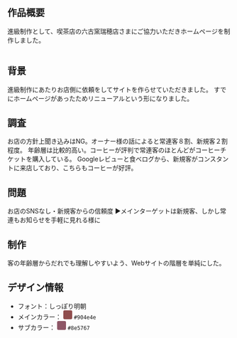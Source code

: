 ## 作品概要
進級制作として、喫茶店の六古窯瑞穂店さまにご協力いただきホームページを制作しました。

<img src="">

## 背景
進級制作にあたりお店側に依頼をしてサイトを作らせていただきました。
すでにホームページがあったためリニューアルという形になりました。

## 調査
お店の方針上聞き込みはNG。オーナー様の話によると常連客８割、新規客２割程度。
年齢層は比較的高い。コーヒーが評判で常連客のほとんどがコーヒーチケットを購入している。
Googleレビューと食べログから、新規客がコンスタントに来店しており、こちらもコーヒーが好評。

## 問題
お店のSNSなし・新規客からの信頼度
▶︎メインターゲットは新規客、しかし常連もお知らせを手軽に見れる様に

## 制作
客の年齢層からだれでも理解しやすいよう、Webサイトの階層を単純にした。

## デザイン情報
- フォント：しっぽり明朝
- メインカラー： <span style="display:inline-block; width:20px; height:20px; background-color:#904e4e; border-radius:3px;"></span> `#904e4e`
- サブカラー： <span style="display:inline-block; width:20px; height:20px; background-color:#8e5767; border-radius:3px;"></span> `#8e5767`


